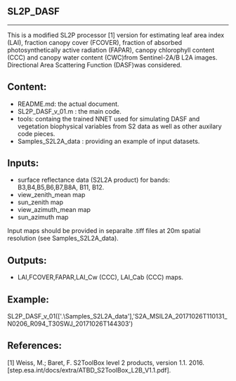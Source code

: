 SL2P_DASF
----------
----------

This is a modified SL2P processor [1] version for estimating leaf area index (LAI), fraction canopy cover (FCOVER), fraction of absorbed photosynthetically active radiation (FAPAR), canopy chlorophyll content (CCC) and canopy water content (CWC)from Sentinel-2A/B L2A images. Directional Area Scattering Function (DASF)was considered.

Content:
--------
- README.md: the actual document.
- SL2P_DASF_v_01.m : the main code.
- tools: containg the trained NNET used for simulating DASF and vegetation biophysical variables from S2 data as well as other auxilary code pieces.
- Samples_S2L2A_data : providing an example of input datasets.

Inputs:
-------
- surface reflectance data (S2L2A product) for bands: B3,B4,B5,B6,B7,B8A, B11, B12.
- view_zenith_mean map
- sun_zenith map
- view_azimuth_mean map
- sun_azimuth map 

Input maps should be provided in separalte .tiff files at 20m spatial resolution (see Samples_S2L2A_data).

Outputs:
--------
- LAI,FCOVER,FAPAR,LAI_Cw (CCC), LAI_Cab (CCC) maps.  

Example:
--------
SL2P_DASF_v_01(['.\Samples_S2L2A_data\'],'S2A_MSIL2A_20171026T110131_N0206_R094_T30SWJ_20171026T144303')


References:
-----------
[1] Weiss, M.; Baret, F. S2ToolBox level 2 products, version 1.1. 2016. [step.esa.int/docs/extra/ATBD_S2ToolBox_L2B_V1.1.pdf].
 

 

